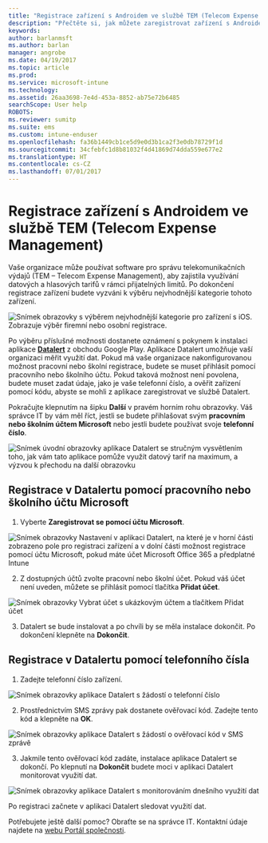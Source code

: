 ```yaml
---
title: "Registrace zařízení s Androidem ve službě TEM (Telecom Expense Management) pomocí Intune"
description: "Přečtěte si, jak můžete zaregistrovat zařízení s Androidem ve službě TEM (Telecom Expense Management)."
keywords: 
author: barlanmsft
ms.author: barlan
manager: angrobe
ms.date: 04/19/2017
ms.topic: article
ms.prod: 
ms.service: microsoft-intune
ms.technology: 
ms.assetid: 26aa3698-7e4d-453a-8852-ab75e72b6485
searchScope: User help
ROBOTS: 
ms.reviewer: sumitp
ms.suite: ems
ms.custom: intune-enduser
ms.openlocfilehash: fa36b1449cb1ce5d9e0d3b1ca2f3e0db78729f1d
ms.sourcegitcommit: 34cfebfc1d8b81032f4d41869d74dda559e677e2
ms.translationtype: HT
ms.contentlocale: cs-CZ
ms.lasthandoff: 07/01/2017
---
```

# <a name="enroll-your-android-device-in-telecom-expense-management"></a>Registrace zařízení s Androidem ve službě TEM (Telecom Expense Management)

Vaše organizace může používat software pro správu telekomunikačních výdajů (TEM – Telecom Expense Management), aby zajistila využívání datových a hlasových tarifů v rámci přijatelných limitů. Po dokončení registrace zařízení budete vyzváni k výběru nejvhodnější kategorie tohoto zařízení.

![Snímek obrazovky s výběrem nejvhodnější kategorie pro zařízení s iOS. Zobrazuje výběr firemní nebo osobní registrace.](./media/and-enroll-11-tem-select-best-category.png)

Po výběru příslušné možnosti dostanete oznámení s pokynem k instalaci aplikace [__Datalert__](https://play.google.com/store/apps/details?id=fr.memobox.databox) z obchodu Google Play. Aplikace Datalert umožňuje vaší organizaci měřit využití dat. Pokud má vaše organizace nakonfigurovanou možnost pracovní nebo školní registrace, budete se muset přihlásit pomocí pracovního nebo školního účtu. Pokud taková možnost není povolena, budete muset zadat údaje, jako je vaše telefonní číslo, a ověřit zařízení pomocí kódu, abyste se mohli z aplikace zaregistrovat ve službě Datalert.

Pokračujte klepnutím na šipku __Další__ v pravém horním rohu obrazovky. Váš správce IT by vám měl říct, jestli se budete přihlašovat svým __pracovním nebo školním účtem Microsoft__ nebo jestli budete používat svoje __telefonní číslo__.

  ![Snímek úvodní obrazovky aplikace Datalert se stručným vysvětlením toho, jak vám tato aplikace pomůže využít datový tarif na maximum, a výzvou k přechodu na další obrazovku](./media/and-enroll-12-tem-datalert-setup.png)

## <a name="enroll-into-datalert-using-your-microsoft-work-or-school-account"></a>Registrace v Datalertu pomocí pracovního nebo školního účtu Microsoft

1. Vyberte __Zaregistrovat se pomocí účtu Microsoft__.

  ![Snímek obrazovky Nastavení v aplikaci Datalert, na které je v horní části zobrazeno pole pro registraci zařízení a v dolní části možnost registrace pomocí účtu Microsoft, pokud máte účet Microsoft Office 365 a předplatné Intune](./media/and-enroll-12a-tem-datalert-enroll-msft-account.png)

2. Z dostupných účtů zvolte pracovní nebo školní účet. Pokud váš účet není uveden, můžete se přihlásit pomocí tlačítka **Přidat účet**.

  ![Snímek obrazovky Vybrat účet s ukázkovým účtem a tlačítkem Přidat účet](./media/and-enroll-12b-tem-datalert-enroll-select-msft-account.png)

3. Datalert se bude instalovat a po chvíli by se měla instalace dokončit. Po dokončení klepněte na __Dokončit__.

## <a name="enroll-into-datalert-using-your-phone-number"></a>Registrace v Datalertu pomocí telefonního čísla

1. Zadejte telefonní číslo zařízení.

  ![Snímek obrazovky aplikace Datalert s žádostí o telefonní číslo](./media/and-enroll-13-tem-datalert-phone-number.png)

2. Prostřednictvím SMS zprávy pak dostanete ověřovací kód. Zadejte tento kód a klepněte na __OK__.

  ![Snímek obrazovky aplikace Datalert s žádostí o ověřovací kód v SMS zprávě](./media/and-enroll-14-tem-datalert-sms.png)

3. Jakmile tento ověřovací kód zadáte, instalace aplikace Datalert se dokončí. Po klepnutí na __Dokončit__ budete moci v aplikaci Datalert monitorovat využití dat.

  ![Snímek obrazovky aplikace Datalert s monitorováním dnešního využití dat](./media/and-enroll-15-tem-datalert-monitoring-active.png)

Po registraci začnete v aplikaci Datalert sledovat využití dat.

Potřebujete ještě další pomoc? Obraťte se na správce IT. Kontaktní údaje najdete na [webu Portál společnosti](http://portal.manage.microsoft.com).

